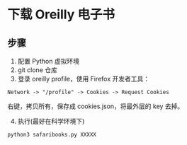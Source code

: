# 下载 Oreilly 电子书

## 步骤

1. 配置 Python 虚拟环境
2. git clone 仓库
3. 登录 oreilly profile，使用 Firefox 开发者工具：

```
Network -> "/profile" -> Cookies -> Request Cookies
```

右键，拷贝所有，保存成 cookies.json，将最外层的 key 去掉。

4. 执行(最好在科学环境下)

```bash
python3 safaribooks.py XXXXX
```
